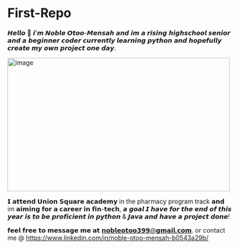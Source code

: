 # First-Repo

𝙃𝙚𝙡𝙡𝙤 👋 𝙞'𝙢 𝙉𝙤𝙗𝙡𝙚 𝙊𝙩𝙤𝙤-𝙈𝙚𝙣𝙨𝙖𝙝 𝙖𝙣𝙙 𝙞𝙢 𝙖 𝙧𝙞𝙨𝙞𝙣𝙜 𝙝𝙞𝙜𝙝𝙨𝙘𝙝𝙤𝙤𝙡 𝙨𝙚𝙣𝙞𝙤𝙧 
𝙖𝙣𝙙 𝙖 𝙗𝙚𝙜𝙞𝙣𝙣𝙚𝙧 𝙘𝙤𝙙𝙚𝙧 𝙘𝙪𝙧𝙧𝙚𝙣𝙩𝙡𝙮 𝙡𝙚𝙖𝙧𝙣𝙞𝙣𝙜 𝙥𝙮𝙩𝙝𝙤𝙣 𝙖𝙣𝙙 𝙝𝙤𝙥𝙚𝙛𝙪𝙡𝙡𝙮 𝙘𝙧𝙚𝙖𝙩𝙚 𝙢𝙮 𝙤𝙬𝙣 𝙥𝙧𝙤𝙟𝙚𝙘𝙩 𝙤𝙣𝙚 𝙙𝙖𝙮.

<img width="500" height="300" alt="image" src="https://github.com/user-attachments/assets/15c83b2e-7326-4537-a4b4-12dc7cb2cf26" /> 

𝗜 𝗮𝘁𝘁𝗲𝗻𝗱 𝗨𝗻𝗶𝗼𝗻 𝗦𝗾𝘂𝗮𝗿𝗲 𝗮𝗰𝗮𝗱𝗲𝗺𝘆 in the pharmacy program track 𝗮𝗻𝗱 im 𝗮𝗶𝗺𝗶𝗻𝗴 𝗳𝗼𝗿 𝗮 𝗰𝗮𝗿𝗲𝗲𝗿 𝗶𝗻 𝗳𝗶𝗻-𝘁𝗲𝗰𝗵, 
𝙖 𝙜𝙤𝙖𝙡 𝙄 𝙝𝙖𝙫𝙚 𝙛𝙤𝙧 𝙩𝙝𝙚 𝙚𝙣𝙙 𝙤𝙛 𝙩𝙝𝙞𝙨 𝙮𝙚𝙖𝙧 𝙞𝙨 𝙩𝙤 𝙗𝙚 𝙥𝙧𝙤𝙛𝙞𝙘𝙞𝙚𝙣𝙩 𝙞𝙣 𝙥𝙮𝙩𝙝𝙤𝙣 & 𝙅𝙖𝙫𝙖 𝙖𝙣𝙙 𝙝𝙖𝙫𝙚 𝙖 𝙥𝙧𝙤𝙟𝙚𝙘𝙩 𝙙𝙤𝙣𝙚!


 𝗳𝗲𝗲𝗹 𝗳𝗿𝗲𝗲 𝘁𝗼 𝗺𝗲𝘀𝘀𝗮𝗴𝗲 𝗺𝗲 𝗮𝘁 𝗻𝗼𝗯𝗹𝗲𝗼𝘁𝗼𝗼𝟯𝟵𝟵@𝗴𝗺𝗮𝗶𝗹.𝗰𝗼𝗺. or contact me @ https://www.linkedin.com/in/noble-otoo-mensah-b0543a29b/


